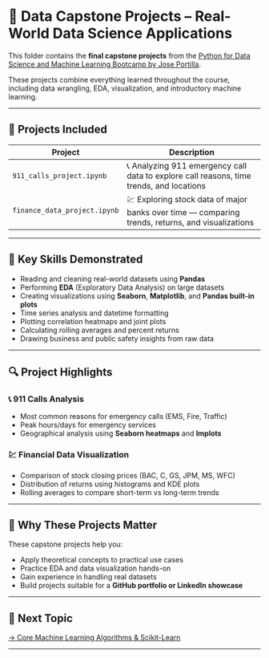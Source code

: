 # 🧠 Data Capstone Projects – Real-World Data Science Applications

This folder contains the **final capstone projects** from the [Python for Data Science and Machine Learning Bootcamp by Jose Portilla](https://www.udemy.com/course/python-for-data-science-and-machine-learning-bootcamp/).

These projects combine everything learned throughout the course, including data wrangling, EDA, visualization, and introductory machine learning.

---

## 📂 Projects Included

| Project | Description |
|--------|-------------|
| `911_calls_project.ipynb` | 📞 Analyzing 911 emergency call data to explore call reasons, time trends, and locations |
| `finance_data_project.ipynb` | 💹 Exploring stock data of major banks over time — comparing trends, returns, and visualizations |

---

## 🧠 Key Skills Demonstrated

- Reading and cleaning real-world datasets using **Pandas**
- Performing **EDA** (Exploratory Data Analysis) on large datasets
- Creating visualizations using **Seaborn**, **Matplotlib**, and **Pandas built-in plots**
- Time series analysis and datetime formatting
- Plotting correlation heatmaps and joint plots
- Calculating rolling averages and percent returns
- Drawing business and public safety insights from raw data

---

## 🔍 Project Highlights

### 📞 911 Calls Analysis
- Most common reasons for emergency calls (EMS, Fire, Traffic)
- Peak hours/days for emergency services
- Geographical analysis using **Seaborn heatmaps** and **lmplots**

### 💹 Financial Data Visualization
- Comparison of stock closing prices (BAC, C, GS, JPM, MS, WFC)
- Distribution of returns using histograms and KDE plots
- Rolling averages to compare short-term vs long-term trends

---

## 🚀 Why These Projects Matter

These capstone projects help you:

- Apply theoretical concepts to practical use cases
- Practice EDA and data visualization hands-on
- Gain experience in handling real datasets
- Build projects suitable for a **GitHub portfolio or LinkedIn showcase**

---

## 📌 Next Topic

[→ Core Machine Learning Algorithms & Scikit-Learn](../09_Machine_Learning_Fundamentals/)

---

